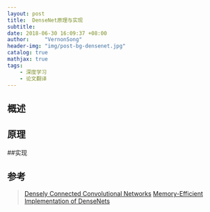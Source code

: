 ```yaml
---
layout: post
title:  DenseNet原理与实现
subtitle: 
date: 2018-06-30 16:09:37 +08:00
author:     "VernonSong"
header-img: "img/post-bg-densenet.jpg"
catalog: true
mathjax: true
tags:
    - 深度学习
    - 论文翻译
---
```


## 概述

## 原理

##实现

## 参考
> [Densely Connected Convolutional Networks](https://arxiv.org/pdf/1608.06993.pdf)
> [Memory-Efficient Implementation of DenseNets](https://arxiv.org/pdf/1707.06990.pdf)